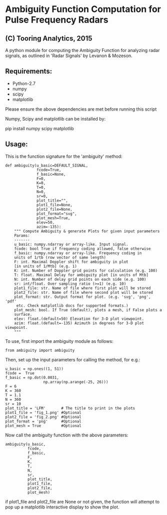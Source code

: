# Ambiguity Function Computation for Pulse Frequency Radars

## (C) Tooring Analytics, 2015

A python module for computing the Ambiguity Function for analyzing radar signals, as outlined in 'Radar Signals' by Levanon & Mozeson.

Requirements:
--------------

- Python-2.7
- numpy
- scipy
- matplotlib


Please ensure the above dependencies are met before running this script

Numpy, Scipy and matplotlib can be installed by:

pip install numpy scipy matplotlib


Usage:
------

This is the function signature for the 'ambiguity' method:

```
def ambiguity(u_basic=DEFAULT_SIGNAL,
              fcode=True,
              f_basic=None,
              F=0,
              K=0,
              T=0,
              N=0,
              sr=0,
              plot_title="",
              plot1_file=None,
              plot2_file=None,
              plot_format="svg",
              plot_mesh=True,
              elev=50,
              azim=-135):
    """ Compute Ambiguity & generate Plots for given input parameters
    Params:
    -------
    u_basic: numpy.ndarray or array-like. Input signal.
    fcode: bool True if frequency coding allowed, false otherwise
    f_basic: numpy.ndarray or array-like. Frequency coding in
    units of 1/tb (row vector of same length)
    F: int. Maximal Doppler shift for ambiguity in plot
    [in units of 1/Mtb] (e.g. 1)
    K: int. Number of Doppler grid points for calculation (e.g. 100)
    T: float. Maximal Delay for ambiguity plot [in units of Mtb]
    N: int. Number of delay grid points on each side (e.g. 100)
    sr: int/float. Over sampling ratio (>=1) (e.g. 10)
    plot1_file: str. Name of file where first plot will be stored
    plot2_file: str. Name of file where second plot will be stored
    plot_format: str. Output format for plot. (e.g. 'svg', 'png', 'pdf'
     etc. Check matplotlib docs for supported formats.)
    plot_mesh: bool. If True (default), plots a mesh, if False plots a
    surface.
    elev: float.(default=50) Elevation for 3-D plot viewpoint.
    azim: float.(default=-135) Azimuth in degrees for 3-D plot viewpoint.
    """

```

To use, first import the ambiguity module as follows:

```
from ambiguity import ambiguity
```

Then, set up the input parameters for calling the method,
for e.g.:

```
u_basic = np.ones((1, 51))
fcode =  True
f_basic = np.dot(0.0031,
                 np.array(np.arange(-25, 26)))
F = 6
K = 360
T = 1.1
N = 360
sr = 10
plot_title = 'LFM'       # The title to print in the plots
plot1_file = 'fig_1.png' #Optional
plot2_file = 'fig_2.png' #Optional
plot_format = 'png'      #Optional
plot_mesh = True         #Optional
```

Now call the ambiguity function with the above parameters:

```
ambiguity(u_basic,
          fcode,
          f_basic,
          F,
          K,
          T,
          N,
          sr,
          plot_title,
          plot1_file,
          plot2_file,
          plot_mesh)
```

if plot1_file and plot2_file are None or not given, the function
will attempt to pop up a matplotlib interactive display to show the plot.

